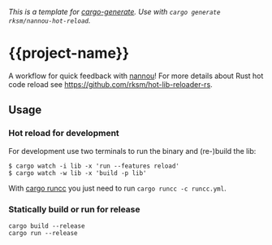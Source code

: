 _This is a template for [cargo-generate](https://cargo-generate.github.io/cargo-generate/)._
_Use with `cargo generate rksm/nannou-hot-reload`._

# {{project-name}}

A workflow for quick feedback with [nannou](https://nannou.cc/)! For more details about Rust hot code reload see https://github.com/rksm/hot-lib-reloader-rs.

## Usage

### Hot reload for development

For development use two terminals to run the binary and (re-)build the lib:

```shell
$ cargo watch -i lib -x 'run --features reload'
$ cargo watch -w lib -x 'build -p lib'
```

With [cargo runcc](https://crates.io/crates/runcc) you just need to run `cargo runcc -c runcc.yml`.

### Statically build or run for release

```shell
cargo build --release
cargo run --release
```
